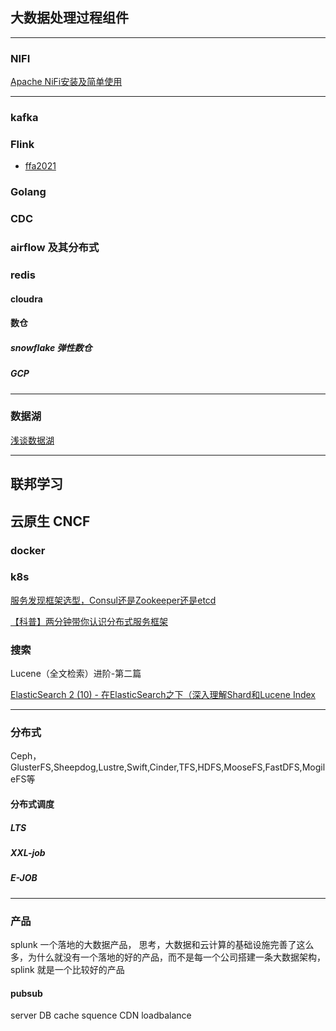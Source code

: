 

## 大数据处理过程组件
***
### NIFI
[Apache NiFi安装及简单使用](https://blog.csdn.net/xc_zhou/article/details/103285088)

***

### kafka
### Flink
- [ffa2021](https://developer.aliyun.com/special/ffa2021/live#)

### Golang
### CDC
### airflow 及其分布式
### redis 
#### cloudra
#### 数仓
##### snowflake 弹性数仓
##### GCP

***
### 数据湖
[浅谈数据湖](https://zhuanlan.zhihu.com/p/87795611)
***


## 联邦学习

## 云原生  CNCF
### docker 
### k8s

[服务发现框架选型，Consul还是Zookeeper还是etcd](https://blog.csdn.net/uxiAD7442KMy1X86DtM3/article/details/79847016)

[【科普】两分钟带你认识分布式服务框架](https://www.baidu.com/sf?pd=video_page&nid=6458137079612741149&sign=15714926416487478178&word=zookeeper&oword=zookeeper&title=【科普】两分钟带你认识分布式服务框架%3AZooKeeper&atn=index&alr=1&openapi=1&resource_id=5052&frsrcid=4185&cambrian_id=1580859622074471&sp=0&ext=%7B%22src%22%3A%22https%3A%5C%2F%5C%2Fvdse.bdstatic.com%5C%2Fe869bea12428ef7ac3932f8f7cf6c9da.mp4%3Fauthorization%3Dbce-auth-v1%252Ffb297a5cc0fb434c971b8fa103e8dd7b%252F2017-05-11T09%253A02%253A31Z%252F-1%252F%252Ff14b61d4982137d67a485640bd0c5530d67f0d1b6cb2d9043bf6945602660fd0%22%2C%22loc%22%3A%22https%3A%5C%2F%5C%2Fwww.bilibili.com%5C%2Fvideo%5C%2Fav51273334%22%2C%22log_loc%22%3A%22https%3A%5C%2F%5C%2Fwww.bilibili.com%5C%2Fvideo%5C%2Fav51273334%22%2C%22duration%22%3A%22139%22%2C%22poster%22%3A%22http%253A%252F%252Fvdposter.bdstatic.com%252F771dbf9f48be5c5e5998459138150cf8.jpeg%22%2C%22source%22%3A%22B%5Cu057e%22%2C%22s%22%3A%224fc5a291ae508fd21bb2c993d2c599d2%22%2C%22isHttps%22%3A1%2C%22isCompilation%22%3Anull%2C%22jsy%22%3A1%7D&top=%7B%22sfhs%22%3A1%2C%22_hold%22%3A2%7D&fr0=B&fr1=B&ms=1&lid=8737060204823889730&_t=1564403683042c)

### 搜索
Lucene（全文检索）进阶-第二篇

[ElasticSearch 2 (10) - 在ElasticSearch之下（深入理解Shard和Lucene Index](https://www.cnblogs.com/richaaaard/p/5227477.html）
)



***

### 分布式
Ceph，GlusterFS,Sheepdog,Lustre,Swift,Cinder,TFS,HDFS,MooseFS,FastDFS,MogileFS等


#### 分布式调度
##### LTS 
##### XXL-job
##### E-JOB

***

### 产品
splunk
一个落地的大数据产品，
思考，大数据和云计算的基础设施完善了这么多，为什么就没有一个落地的好的产品，而不是每一个公司搭建一条大数据架构，splink 就是一个比较好的产品



#### pubsub

server
DB
cache
squence
CDN
loadbalance



